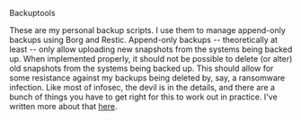 Backuptools

These are my personal backup scripts. I use them to manage append-only backups using Borg and Restic.  Append-only backups
-- theoretically at least -- only allow uploading new snapshots from the systems being backed up.  When implemented
properly, it should not be possible to delete (or alter) old snapshots from the systems being backed up.  This should allow
for some resistance against my backups being deleted by, say, a ransomware infection.  Like most of infosec, the devil is
in the details, and there are a bunch of things you have to get right for this to work out in practice. I've written more
about that [here](https://marcusb.org/hacks/backuptools.html).
